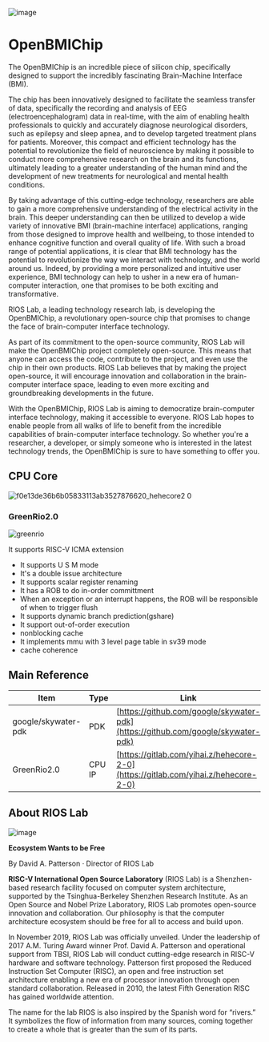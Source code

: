 ![image](https://github.com/riosmpw/OpenBMIChip/assets/100336131/4f9983fb-7a80-4919-8fa0-c90dcd38780b)

# OpenBMIChip

The OpenBMIChip is an incredible piece of silicon chip, specifically designed to support the incredibly fascinating Brain-Machine Interface (BMI). 

 The chip has been innovatively designed to facilitate the seamless transfer of data, specifically the recording and analysis of EEG (electroencephalogram) data in real-time, with the aim of enabling health professionals to quickly and accurately diagnose neurological disorders, such as epilepsy and sleep apnea, and to develop targeted treatment plans for patients. Moreover, this compact and efficient technology has the potential to revolutionize the field of neuroscience by making it possible to conduct more comprehensive research on the brain and its functions, ultimately leading to a greater understanding of the human mind and the development of new treatments for neurological and mental health conditions.

By taking advantage of this cutting-edge technology, researchers are able to gain a more comprehensive understanding of the electrical activity in the brain. This deeper understanding can then be utilized to develop a wide variety of innovative BMI (brain-machine interface) applications, ranging from those designed to improve health and wellbeing, to those intended to enhance cognitive function and overall quality of life. With such a broad range of potential applications, it is clear that BMI technology has the potential to revolutionize the way we interact with technology, and the world around us. Indeed, by providing a more personalized and intuitive user experience, BMI technology can help to usher in a new era of human-computer interaction, one that promises to be both exciting and transformative.

RIOS Lab, a leading technology research lab, is developing the OpenBMIChip, a revolutionary open-source chip that promises to change the face of brain-computer interface technology. 

As part of its commitment to the open-source community, RIOS Lab will make the OpenBMIChip project completely open-source. This means that anyone can access the code, contribute to the project, and even use the chip in their own products. RIOS Lab believes that by making the project open-source, it will encourage innovation and collaboration in the brain-computer interface space, leading to even more exciting and groundbreaking developments in the future.

With the OpenBMIChip, RIOS Lab is aiming to democratize brain-computer interface technology, making it accessible to everyone. RIOS Lab  hopes to enable people from all walks of life to benefit from the incredible capabilities of brain-computer interface technology. So whether you're a researcher, a developer, or simply someone who is interested in the latest technology trends, the OpenBMIChip is sure to have something to offer you.

## CPU Core

![f0e13de36b6b05833113ab3527876620_hehecore2 0](https://github.com/riosmpw/OpenBMIChip/assets/100336131/f8770899-5279-444f-ab2a-9bc963d3cf9c)

### GreenRio2.0

![greenrio](https://github.com/riosmpw/OpenBMIChip/assets/100336131/c89a7c8e-3785-4111-a414-7368aeee9249)


 It supports RISC-V ICMA extension
- It supports U S M mode
- It's a double issue architecture
- It supports scalar register renaming
- It has a ROB to do in-order committment
- When an exception or an interrupt happens, the ROB will be responsible of when to trigger flush
- It supports dynamic branch prediction(gshare)
- It support out-of-order execution
- nonblocking cache
- It implements mmu with 3 level page table in sv39 mode
- cache coherence

## Main Reference


| Item                   | Type    | Link             | Comment |
|------------------------|---------|------------------|---------|
| google/skywater-pdk    | PDK     | [https://github.com/google/skywater-pdk](https://github.com/google/skywater-pdk)               |         |
| GreenRio2.0            | CPU IP  | [https://gitlab.com/yihai.z/hehecore-2-0](https://gitlab.com/yihai.z/hehecore-2-0)             |         |




## About RIOS Lab

![image](https://github.com/riosmpw/OpenBMIChip/assets/100336131/28ad1797-bbd2-4cdf-8fa4-e77604fef1e3)



**Ecosystem Wants to be Free**

By David A. Patterson · Director of RIOS Lab

**RISC-V International Open Source Laboratory** (RIOS Lab) is a Shenzhen-based research facility focused on computer system architecture, supported by the Tsinghua-Berkeley Shenzhen Research Institute. As an Open Source and Nobel Prize Laboratory, RIOS Lab promotes open-source innovation and collaboration. Our philosophy is that the computer architecture ecosystem should be free for all to access and build upon.

In November 2019, RIOS Lab was officially unveiled. Under the leadership of 2017 A.M. Turing Award winner Prof. David A. Patterson and operational support from TBSI,  RIOS Lab will conduct cutting-edge research in RISC-V hardware and software technology. Patterson first proposed the Reduced Instruction Set Computer (RISC), an open and free instruction set architecture enabling a new era of processor innovation through open standard collaboration. Released in 2010, the latest Fifth Generation RISC has gained worldwide attention.

The name for the lab RIOS is also inspired by the Spanish word for “rivers.” It symbolizes the flow of information from many sources, coming together to create a whole that is greater than the sum of its parts.
